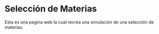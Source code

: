 # Selección de Materias

Esta es una pagina web la cual recrea una simulación de una selección de materias.
